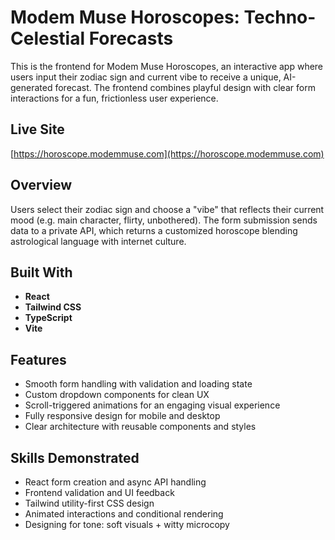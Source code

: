 # Modem Muse Horoscopes: Techno-Celestial Forecasts

This is the frontend for Modem Muse Horoscopes, an interactive app where users input their zodiac sign and current vibe to receive a unique, AI-generated forecast. The frontend combines playful design with clear form interactions for a fun, frictionless user experience.

## Live Site
[https://horoscope.modemmuse.com](https://horoscope.modemmuse.com)

## Overview
Users select their zodiac sign and choose a "vibe" that reflects their current mood (e.g. main character, flirty, unbothered). The form submission sends data to a private API, which returns a customized horoscope blending astrological language with internet culture.


## Built With
- **React**
- **Tailwind CSS**
- **TypeScript**
- **Vite**

## Features
- Smooth form handling with validation and loading state
- Custom dropdown components for clean UX
- Scroll-triggered animations for an engaging visual experience
- Fully responsive design for mobile and desktop
- Clear architecture with reusable components and styles

## Skills Demonstrated
- React form creation and async API handling
- Frontend validation and UI feedback
- Tailwind utility-first CSS design
- Animated interactions and conditional rendering
- Designing for tone: soft visuals + witty microcopy
